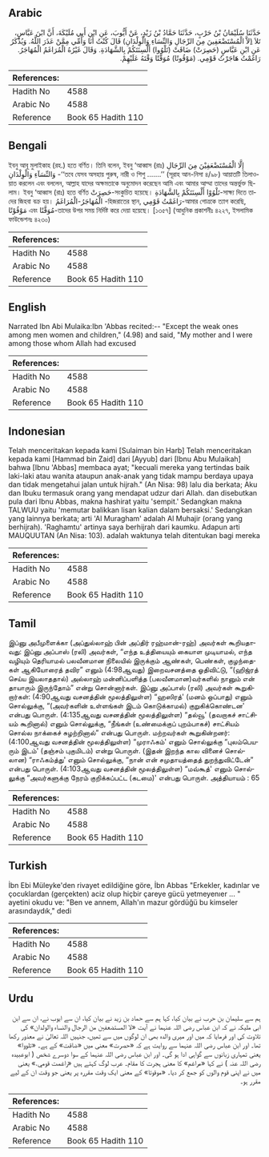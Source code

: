## Arabic


<div dir="rtl" lang="ar" style={{fontSize:'larger',backgroundColor:'#f8f9fa',padding:20}}>
حَدَّثَنَا سُلَيْمَانُ بْنُ حَرْبٍ، حَدَّثَنَا حَمَّادُ بْنُ زَيْدٍ، عَنْ أَيُّوبَ، عَنِ ابْنِ أَبِي مُلَيْكَةَ، أَنَّ ابْنَ عَبَّاسٍ، تَلاَ ‏(‏ِلاَّ الْمُسْتَضْعَفِينَ مِنَ الرِّجَالِ وَالنِّسَاءِ وَالْوِلْدَانِ‏)‏ قَالَ كُنْتُ أَنَا وَأُمِّي مِمَّنْ عَذَرَ اللَّهُ‏.‏ وَيُذْكَرُ عَنِ ابْنِ عَبَّاسٍ ‏(‏حَصِرَتْ‏)‏ ضَاقَتْ ‏(‏تَلْوُوا‏)‏ أَلْسِنَتَكُمْ بِالشَّهَادَةِ‏.‏ وَقَالَ غَيْرُهُ الْمُرَاغَمُ الْمُهَاجَرُ‏.‏ رَاغَمْتُ هَاجَرْتُ قَوْمِي‏.‏ ‏(‏مَوْقُوتًا‏)‏ مُوَقَّتًا وَقْتَهُ عَلَيْهِمْ‏.‏
</div>
<div style={{backgroundColor:'#f8f9fa',padding:20, marginBottom: 10}}><table> <thead> <tr> <th>References:</th> <th></th> </tr> </thead> <tbody><tr><td>Hadith No</td><td>4588</td></tr><tr><td>Arabic No</td><td>4588</td></tr><tr><td>Reference</td><td>Book 65 Hadith 110</td></tr></tbody></table></div>

## Bengali


<div dir="ltr" lang="bn" style={{fontSize:'larger',backgroundColor:'#f8f9fa',padding:20}}>
ইবনু আবূ মুলাইকাহ (রহ.) হতে বর্ণিত। তিনি বলেন, ইবনু ‘আব্বাস (রাঃ) إِلَّا الْمُسْتَضْعَفِيْنَ مِنَ الرِّجَالِ وَالنِّسَآءِ وَالْوِلْدَانِ -‘‘তবে যেসব অসহায় পুরুষ, নারী ও শিশু .......’’ (সূরাহ আন-নিসা ৪/৯৮) আয়াতটি তিলাওয়াত করলেন এবং বললেন, আল্লাহ যাদের অক্ষমতাকে অনুমোদন করেছেন আমি এবং আমার আম্মা তাদের অন্তর্ভুক্ত ছিলাম। ইবনু ‘আব্বাস (রাঃ) হতে বর্ণিত حَصِرَتْ-সংকুচিত হয়েছে। تَلْوُوْا أَلْسِنَتَكُمْ بِالشَّهَادَةِ-সাক্ষ্য দিতে তাদের জিহবা বক্র হয়। الْمُهَاجَرُ-الْمُرَاغَمُ -হিজরাতের স্থান, رَاغَمْتُ قَوْمِي-আমার গোত্রকে ত্যাগ করেছি, مَوْقُوْتًا এবং مُوَقَّتًا-তাদের উপর সময় নির্দিষ্ট করে দেয়া হয়েছে। [১৩৫৭] (আধুনিক প্রকাশনীঃ ৪২২৭, ইসলামিক ফাউন্ডেশনঃ ৪২৩০)
</div>
<div style={{backgroundColor:'#f8f9fa',padding:20, marginBottom: 10}}><table> <thead> <tr> <th>References:</th> <th></th> </tr> </thead> <tbody><tr><td>Hadith No</td><td>4588</td></tr><tr><td>Arabic No</td><td>4588</td></tr><tr><td>Reference</td><td>Book 65 Hadith 110</td></tr></tbody></table></div>

## English


<div dir="ltr" lang="en" style={{fontSize:'larger',backgroundColor:'#f8f9fa',padding:20}}>
Narrated Ibn Abi Mulaika:Ibn 'Abbas recited:-- "Except the weak ones among men women and children," (4.98) and said, "My mother and I were among those whom Allah had excused
</div>
<div style={{backgroundColor:'#f8f9fa',padding:20, marginBottom: 10}}><table> <thead> <tr> <th>References:</th> <th></th> </tr> </thead> <tbody><tr><td>Hadith No</td><td>4588</td></tr><tr><td>Arabic No</td><td>4588</td></tr><tr><td>Reference</td><td>Book 65 Hadith 110</td></tr></tbody></table></div>

## Indonesian


<div dir="ltr" lang="id" style={{fontSize:'larger',backgroundColor:'#f8f9fa',padding:20}}>
Telah menceritakan kepada kami [Sulaiman bin Harb] Telah menceritakan kepada kami [Hammad bin Zaid] dari [Ayyub] dari [Ibnu Abu Mulaikah] bahwa [Ibnu 'Abbas] membaca ayat; "kecuali mereka yang tertindas baik laki-laki atau wanita ataupun anak-anak yang tidak mampu berdaya upaya dan tidak mengetahui jalan untuk hijrah." (An Nisa: 98) lalu dia berkata; Aku dan Ibuku termasuk orang yang mendapat udzur dari Allah. dan disebutkan pula dari Ibnu Abbas, makna hashirat yaitu 'sempit.' Sedangkan makna TALWUU yaitu 'memutar balikkan lisan kalian dalam bersaksi.' Sedangkan yang lainnya berkata; arti 'Al Muragham' adalah Al Muhajir (orang yang berhijrah). 'Raghamtu' artinya saya berhijrah dari kaumku. Adapun arti MAUQUUTAN (An Nisa: 103). adalah waktunya telah ditentukan bagi mereka
</div>
<div style={{backgroundColor:'#f8f9fa',padding:20, marginBottom: 10}}><table> <thead> <tr> <th>References:</th> <th></th> </tr> </thead> <tbody><tr><td>Hadith No</td><td>4588</td></tr><tr><td>Arabic No</td><td>4588</td></tr><tr><td>Reference</td><td>Book 65 Hadith 110</td></tr></tbody></table></div>

## Tamil


<div dir="ltr" lang="ta" style={{fontSize:'larger',backgroundColor:'#f8f9fa',padding:20}}>
இப்னு அபீமுளைக்கா (அப்துல்லாஹ் பின் அப்திர் ரஹ்மான்-ரஹ்) அவர்கள் கூறியதாவது: இப்னு அப்பாஸ் (ரலி) அவர்கள், “எந்த உத்தியையும் கையாள முடியாமல், எந்த வழியும் தெரியாமல் பலவீனமான நிலையில் இருக்கும் ஆண்கள், பெண்கள், குழந்தைகள் ஆகியோரைத் தவிர” எனும் (4:98ஆவது) இறைவசனத்தை ஓதிவிட்டு, “(ஹிஜ்ரத் செய்ய இயலாததால்) அல்லாஹ் மன்னிப்பளித்த (பலவீனமான)வர்களில் நானும் என் தாயாரும் இருந்தோம்” என்று சொன்னார்கள். இப்னு அப்பாஸ் (ரலி) அவர்கள் கூறுகிறார்கள்: (4:90ஆவது வசனத்தின் மூலத்திலுள்ள) “ஹஸிரத்' (மனம் ஒப்பாது) எனும் சொல்லுக்கு, “(அவர்களின் உள்ளங்கள் இடம் கொடுக்காமல்) குறுகிக்கொண்டன' என்பது பொருள். (4:135ஆவது வசனத்தின் மூலத்திலுள்ள) “தல்வூ' (தவறாகச் சாட்சியம் கூறினால்) எனும் சொல்லுக்கு, “நீங்கள் (உண்மைக்குப் புறம்பாகச்) சாட்சியம் சொல்ல நாக்கைச் சுழற்றினால்” என்பது பொருள். மற்றவர்கள் கூறுகின்றனர்: (4:100ஆவது வசனத்தின் மூலத்திலுள்ள) “முராஃகம்' எனும் சொல்லுக்கு “புலம்பெயரும் இடம்' (தஞ்சம் புகுமிடம்) என்று பொருள். (இதன் இறந்த கால வினைச் சொல்லான) “ராஃகம்த்து' எனும் சொல்லுக்கு, “நான் என் சமுதாயத்தைத் துறந்துவிட்டேன்” என்பது பொருள். (4:103ஆவது வசனத்தின் மூலத்திலுள்ள) “மவ்கூத்' எனும் சொல்லுக்கு “அவர்களுக்கு நேரம் குறிக்கப்பட்ட (கடமை)' என்பது பொருள். அத்தியாயம் : 65
</div>
<div style={{backgroundColor:'#f8f9fa',padding:20, marginBottom: 10}}><table> <thead> <tr> <th>References:</th> <th></th> </tr> </thead> <tbody><tr><td>Hadith No</td><td>4588</td></tr><tr><td>Arabic No</td><td>4588</td></tr><tr><td>Reference</td><td>Book 65 Hadith 110</td></tr></tbody></table></div>

## Turkish


<div dir="ltr" lang="tr" style={{fontSize:'larger',backgroundColor:'#f8f9fa',padding:20}}>
İbn Ebi Müleyke'den rivayet edildiğine göre, İbn Abbas "Erkekler, kadınlar ve çocuklardan (gerçekten) aciz olup hiçbir çareye gücü yetmeyenıer ... " ayetini okudu ve: "Ben ve annem, Allah'ın mazur gördüğü bu kimseler arasındaydık," dedi
</div>
<div style={{backgroundColor:'#f8f9fa',padding:20, marginBottom: 10}}><table> <thead> <tr> <th>References:</th> <th></th> </tr> </thead> <tbody><tr><td>Hadith No</td><td>4588</td></tr><tr><td>Arabic No</td><td>4588</td></tr><tr><td>Reference</td><td>Book 65 Hadith 110</td></tr></tbody></table></div>

## Urdu


<div dir="rtl" lang="ur" style={{fontSize:'larger',backgroundColor:'#f8f9fa',padding:20}}>
ہم سے سلیمان بن حرب نے بیان کیا، کہا ہم سے حماد بن زید نے بیان کیا، ان سے ایوب نے، ان سے ابن ابی ملیکہ نے کہ ابن عباس رضی اللہ عنہما نے آیت «لا المستضعفين من الرجال والنساء والولدان‏» کی تلاوت کی اور فرمایا کہ میں اور میری والدہ بھی ان لوگوں میں سے تھیں، جنہیں اللہ تعالیٰ نے معذور رکھا تھا۔ اور ابن عباس رضی اللہ عنہما سے روایت ہے کہ «حصرت‏» معنی میں «ضاقت» کے ہے۔ «تلووا‏» یعنی تمہاری زبانوں سے گواہی ادا ہو گی۔ اور ابن عباس رضی اللہ عنہما کے سوا دوسرے شخص ( ابوعبیدہ رضی اللہ عنہ ) نے کہا «مراغم» کا معنی ہجرت کا مقام۔ عرب لوگ کہتے ہیں «راغمت قومي‏.‏» یعنی میں نے اپنی قوم والوں کو جمع کر دیا۔ «موقوتا‏» کے معنی ایک وقت مقررہ پر یعنی جو وقت ان کے لیے مقرر ہو۔
</div>
<div style={{backgroundColor:'#f8f9fa',padding:20, marginBottom: 10}}><table> <thead> <tr> <th>References:</th> <th></th> </tr> </thead> <tbody><tr><td>Hadith No</td><td>4588</td></tr><tr><td>Arabic No</td><td>4588</td></tr><tr><td>Reference</td><td>Book 65 Hadith 110</td></tr></tbody></table></div>